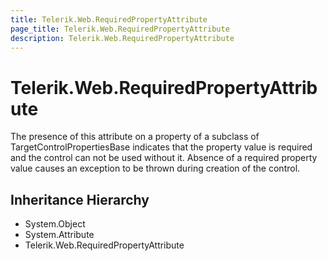 ```yaml
---
title: Telerik.Web.RequiredPropertyAttribute
page_title: Telerik.Web.RequiredPropertyAttribute
description: Telerik.Web.RequiredPropertyAttribute
---
```


# Telerik.Web.RequiredPropertyAttribute

The presence of this attribute on a property of a subclass of
            TargetControlPropertiesBase indicates that the property value is
            required and the control can not be used without it. Absence of a
            required property value causes an exception to be thrown during
            creation of the control.

## Inheritance Hierarchy

* System.Object
* System.Attribute
* Telerik.Web.RequiredPropertyAttribute

